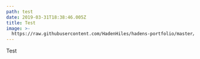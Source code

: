 ```yaml
---
path: test
date: 2019-03-31T18:38:46.005Z
title: Test
image: >-
  https://raw.githubusercontent.com/HadenHiles/hadens-portfolio/master/static/assets/avocobar.png
---
```

Test
